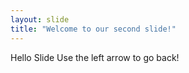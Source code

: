 ```yaml
---
layout: slide
title: "Welcome to our second slide!"
---
```

Hello Slide
Use the left arrow to go back!
